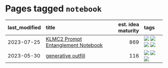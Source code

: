 # Pages tagged `notebook`

|last_modified|title|est. idea maturity|tags
|:---|:---|---:|:---|
|2023-07-25|[KLMC2 Prompt Entanglement Notebook](../klmc2-prompt-entanglement.md)|869|[![](https://img.shields.io/badge/tag-completed-7fe3bd)](../tags/completed.md) [![](https://img.shields.io/badge/tag-notebook-f59257)](../tags/notebook.md) [![](https://img.shields.io/badge/tag-prompting-77485f)](../tags/prompting.md) [![](https://img.shields.io/badge/tag-tooling-683f3)](../tags/tooling.md)|
|2023-05-30|[generative outfill](../generative_outfill.md)|116|[![](https://img.shields.io/badge/tag-art-957448)](../tags/art.md) [![](https://img.shields.io/badge/tag-notebook-f59257)](../tags/notebook.md) [![](https://img.shields.io/badge/tag-tooling-683f3)](../tags/tooling.md)|